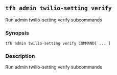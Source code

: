 ## `tfh admin twilio-setting verify`

Run admin twilio-setting verify subcommands

### Synopsis

    tfh admin twilio-setting verify COMMAND[ ... ]

### Description

Run admin twilio-setting verify subcommands

